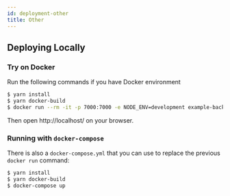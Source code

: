 ```yaml
---
id: deployment-other
title: Other
---
```


## Deploying Locally

### Try on Docker

Run the following commands if you have Docker environment

```bash
$ yarn install
$ yarn docker-build
$ docker run --rm -it -p 7000:7000 -e NODE_ENV=development example-backend:latest
```

Then open http://localhost/ on your browser.

### Running with `docker-compose`

There is also a `docker-compose.yml` that you can use to replace the previous
`docker run` command:

```bash
$ yarn install
$ yarn docker-build
$ docker-compose up
```
